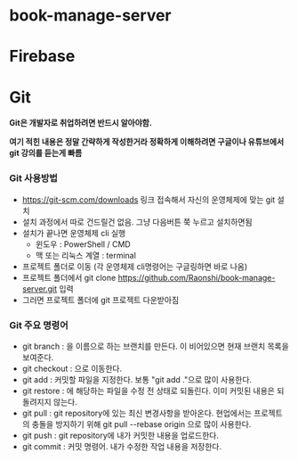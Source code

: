 # book-manage-server

# Firebase

# Git
**Git은 개발자로 취업하려면 반드시 알아야함.**

**여기 적힌 내용은 정말 간략하게 작성한거라 정확하게 이해하려면 구글이나 유튜브에서 git 강의를 듣는게 빠름**

### Git 사용방법
- https://git-scm.com/downloads 링크 접속해서 자신의 운영체제에 맞는 git 설치
- 설치 과정에서 따로 건드릴건 없음. 그냥 다음버튼 쭉 누르고 설치하면됨
- 설치가 끝나면 운영체제 cli 실행
  - 윈도우 : PowerShell / CMD
  - 맥 또는 리눅스 계열 : terminal
- 프로젝트 폴더로 이동 (각 운영체제 cli명령어는 구글링하면 바로 나옴)
- 프로젝트 폴더에서 git clone https://github.com/Raonshi/book-manage-server.git 입력
- 그러면 프로젝트 폴더에 git 프로젝트 다운받아짐

### Git 주요 명령어
- git branch <branch-name> : <branch-name>을 이름으로 하는 브랜치를 만든다. <branch-name>이 비어있으면 현재 브랜치 목록을 보여준다.
- git checkout <branch-name> : <brnach-name>으로 이동한다.
- git add : 커밋할 파일을 지정한다. 보통 "git add ."으로 많이 사용한다.
- git restore <file-path> : <file-path>에 해당하는 파일을 수정 전 상태로 되돌린다. 이미 커밋된 내용은 되돌려지지 않는다.
- git pull : git repository에 있는 최신 변경사항을 받아온다. 현업에서는 프로젝트의 충돌을 방지하기 위해 git pull --rebase origin <branch-name>으로 많이 사용한다.
- git push : git repository에 내가 커밋한 내용을 업로드한다.
- git commit : 커밋 명령어. 내가 수정한 작업 내용을 저장한다.
